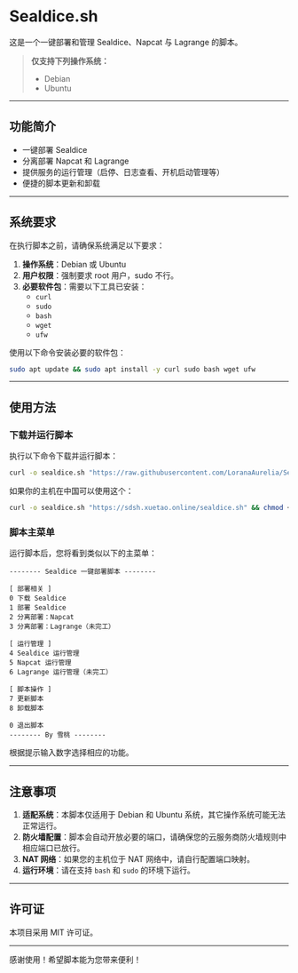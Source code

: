 # Sealdice.sh

这是一个一键部署和管理 Sealdice、Napcat 与 Lagrange 的脚本。

> **仅支持下列操作系统：**
>
> - Debian
> - Ubuntu

---

## 功能简介

- 一键部署 Sealdice
- 分离部署 Napcat 和 Lagrange
- 提供服务的运行管理（启停、日志查看、开机启动管理等）
- 便捷的脚本更新和卸载

---

## 系统要求

在执行脚本之前，请确保系统满足以下要求：

1. **操作系统**：Debian 或 Ubuntu
2. **用户权限**：强制要求 root 用户，sudo 不行。
3. **必要软件包**：需要以下工具已安装：
    - `curl`
    - `sudo`
    - `bash`
    - `wget`
    - `ufw`

使用以下命令安装必要的软件包：

```bash
sudo apt update && sudo apt install -y curl sudo bash wget ufw
```

---

## 使用方法

### 下载并运行脚本

执行以下命令下载并运行脚本：
```bash
curl -o sealdice.sh "https://raw.githubusercontent.com/LoranaAurelia/Sealdice.sh/refs/heads/main/sealdice.sh" && chmod +x sealdice.sh && ./sealdice.sh
```
如果你的主机在中国可以使用这个：
```bash
curl -o sealdice.sh "https://sdsh.xuetao.online/sealdice.sh" && chmod +x sealdice.sh && ./sealdice.sh
```

### 脚本主菜单

运行脚本后，您将看到类似以下的主菜单：

```plaintext
-------- Sealdice 一键部署脚本 --------

[ 部署相关 ]
0 下载 Sealdice
1 部署 Sealdice
2 分离部署：Napcat
3 分离部署：Lagrange（未完工）

[ 运行管理 ]
4 Sealdice 运行管理
5 Napcat 运行管理
6 Lagrange 运行管理（未完工）

[ 脚本操作 ]
7 更新脚本
8 卸载脚本

0 退出脚本
-------- By 雪桃 --------
```

根据提示输入数字选择相应的功能。

---

## 注意事项

1. **适配系统**：本脚本仅适用于 Debian 和 Ubuntu 系统，其它操作系统可能无法正常运行。
2. **防火墙配置**：脚本会自动开放必要的端口，请确保您的云服务商防火墙规则中相应端口已放行。
3. **NAT 网络**：如果您的主机位于 NAT 网络中，请自行配置端口映射。
4. **运行环境**：请在支持 `bash` 和 `sudo` 的环境下运行。

---

## 许可证

本项目采用 MIT 许可证。

---

感谢使用！希望脚本能为您带来便利！
